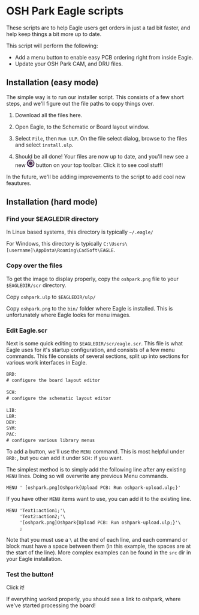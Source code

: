 # OSH Park Eagle scripts

These scripts are to help Eagle users get orders in just a tad bit faster, and help keep things a bit more up to date.

This script will perform the following: 
- Add a menu button to enable easy PCB ordering right from inside Eagle. 
- Update your OSH Park CAM, and DRU files.


## Installation (easy mode)

The simple way is to run our installer script. This consists of a few short steps, and we'll figure out the file paths to copy things over. 

1. Download all the files here. 

2. Open Eagle, to the Schematic or Board layout window. 

3. Select `File`, then `Run ULP`. On the file select dialog, browse to the files and select `install.ulp`.

4. Should be all done! Your files are now up to date, and you'll new see a new ![](bin/oshpark.png) button on your top toolbar. Click it to see cool stuff!

In the future, we'll be adding improvements to the script to add cool new feautures.


## Installation (hard mode)

### Find your $EAGLEDIR directory

In Linux based systems, this directory is typically `~/.eagle/`

For Windows, this directory is typically `C:\Users\[username]\AppData\Roaming\CadSoft\EAGLE`. 

### Copy over the files

To get the image to display properly, copy the `oshpark.png` file to your `$EAGLEDIR/scr` directory.


Copy `oshpark.ulp` to `$EAGLEDIR/ulp/`

Copy `oshpark.png` to the `bin/` folder where Eagle is installed. This is unfortunately where Eagle looks for menu images. 

### Edit Eagle.scr

Next is some quick editing to `$EAGLEDIR/scr/eagle.scr`. This file is what Eagle uses for it's startup configuration, and consists of a few menu commands. This file consists of several sections, split up into sections for various work interfaces in Eagle.

```
BRD:
# configure the board layout editor

SCH:
# configure the schematic layout editor

LIB:
LBR:
DEV:
SYM:
PAC:
# configure various library menus
```

To add a button, we'll use the `MENU` command. This is most helpful under `BRD:`, but you can add it under `SCH:` if you want. 

The simplest method is to simply add the following line after any existing `MENU` lines. Doing so will overwrite any previous Menu commands.

```
MENU ' [oshpark.png]Oshpark{Upload PCB: Run oshpark-upload.ulp;}'
```

If you have other `MENU` items want to use, you can add it to the existing line.

```
MENU 'Text1:action1;'\
     'Text2:action2;'\
     '[oshpark.png]Oshpark{Upload PCB: Run oshpark-upload.ulp;}'\
     ;
```
Note that you must use a `\` at the end of each line, and each command or block must have a space between them (in this example, the spaces are at the start of the line). More complex examples can be found in the `src` dir in your Eagle installation.

### Test the button!

Click it! 

If everything worked properly, you should see a link to oshpark, where we've started processing the board!
